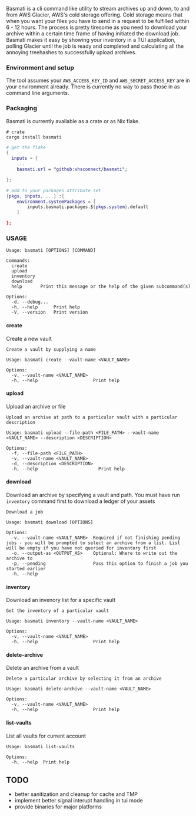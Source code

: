 Basmati is a cli command like utility to stream archives up and down, to and from AWS Glacier, AWS's cold storage offering. Cold storage means that when you want your files you have to send in a request to be fulfilled within 6 - 12 hours. The process is pretty tiresome as you need to download your archive within a certain time frame of having initiated the download job. Basmati makes it easy by showing your inventory in a TUI application, polling Glacier until the job is ready and completed and calculating all the annoying treehashes to successfully upload archives.

### Environment and setup

The tool assumes your `AWS_ACCESS_KEY_ID` and `AWS_SECRET_ACCESS_KEY` are in your environment already. There is currently no way to pass those in as command line arguments.

### Packaging

Basmati is currently available as a crate or as Nix flake.

```
# crate
cargo install basmati
```

```nix
# get the flake
{
  inputs = {
    ...
    basmati.url = "github:vhsconnect/basmati";

};

```

```nix
# add to your packages attribute set
{pkgs, inputs, ...} :{
    environment.systemPackages = [
        inputs.basmati.packages.${pkgs.system}.default
    ]

};


```

### USAGE

```
Usage: basmati [OPTIONS] [COMMAND]

Commands:
  create
  upload
  inventory
  download
  help       Print this message or the help of the given subcommand(s)

Options:
  -d, --debug...
  -h, --help      Print help
  -V, --version   Print version

```

#### create

Create a new vault

```
Create a vault by supplying a name

Usage: basmati create --vault-name <VAULT_NAME>

Options:
  -v, --vault-name <VAULT_NAME>  
  -h, --help                     Print help
```

#### upload

Upload an archive or file

```
Upload an archive at path to a particular vault with a particular description

Usage: basmati upload --file-path <FILE_PATH> --vault-name <VAULT_NAME> --description <DESCRIPTION>

Options:
  -f, --file-path <FILE_PATH>      
  -v, --vault-name <VAULT_NAME>    
  -d, --description <DESCRIPTION>  
  -h, --help                       Print help
```

#### download

Download an archive by specifying a vault and path. You must have run `inventory` command first to download a ledger of your assets

```
Download a job

Usage: basmati download [OPTIONS]

Options:
  -v, --vault-name <VAULT_NAME>  Required if not finishing pending jobs - you will be prompted to select an archive from a list. List will be empty if you have not queried for inventory first
  -o, --output-as <OUTPUT_AS>    Optional: Where to write out the archive to
  -p, --pending                  Pass this option to finish a job you started earlier
  -h, --help  

```

#### inventory

Download an invenory list for a specific vault

```
Get the inventory of a particular vault

Usage: basmati inventory --vault-name <VAULT_NAME>

Options:
  -v, --vault-name <VAULT_NAME>  
  -h, --help                     Print help
```

#### delete-archive

Delete an archive from a vault

```
Delete a particular archive by selecting it from an archive

Usage: basmati delete-archive --vault-name <VAULT_NAME>

Options:
  -v, --vault-name <VAULT_NAME>  
  -h, --help                     Print help
```

#### list-vaults

List all vaults for current account

```
Usage: basmati list-vaults

Options:
  -h, --help  Print help
```

## TODO

- better sanitization and cleanup for cache and TMP
- implement better signal interupt handling in tui mode
- provide binaries for major platforms


